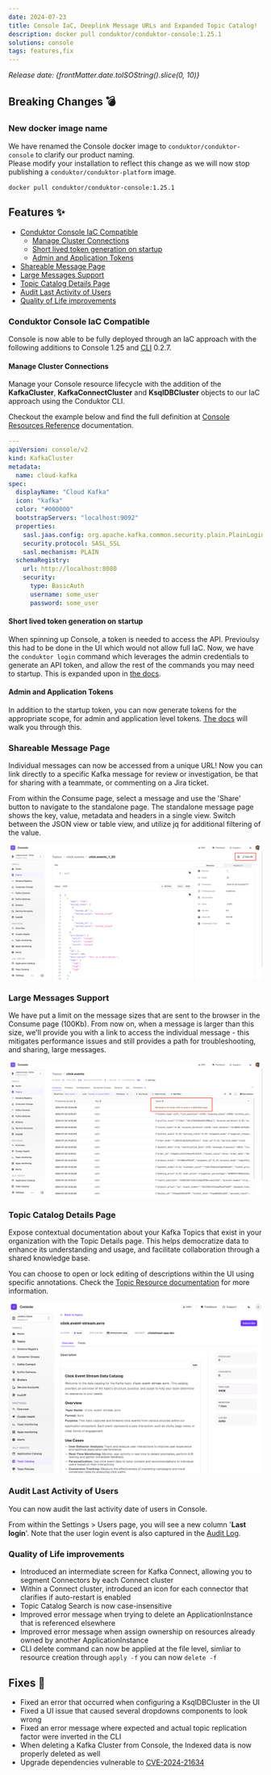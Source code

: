 ```yaml
---
date: 2024-07-23
title: Console IaC, Deeplink Message URLs and Expanded Topic Catalog!
description: docker pull conduktor/conduktor-console:1.25.1
solutions: console
tags: features,fix
---
```


*Release date: {frontMatter.date.toISOString().slice(0, 10)}*

## Breaking Changes 💣
### New docker image name
We have renamed the Console docker image to `conduktor/conduktor-console` to clarify our product naming.  
Please modify your installation to reflect this change as we will now stop publishing a `conduktor/conduktor-platform` image.
````shell
docker pull conduktor/conduktor-console:1.25.1
````

## Features ✨

- [Conduktor Console IaC Compatible](#conduktor-console-iac-compatible)
  - [Manage Cluster Connections](#manage-cluster-connections)
  - [Short lived token generation on startup](#short-lived-token-generation-on-startup)
  - [Admin and Application Tokens](#admin-and-application-tokens)
- [Shareable Message Page](#shareable-message-page)
- [Large Messages Support](#large-messages-support)
- [Topic Catalog Details Page](#topic-catalog-details-page)
- [Audit Last Activity of Users](#audit-last-activity-of-users)
- [Quality of Life improvements](#quality-of-life-improvements)

### Conduktor Console IaC Compatible

Console is now able to be fully deployed through an IaC approach with the following additions to Console 1.25 and [CLI](https://github.com/conduktor/ctl) 0.2.7.

#### Manage Cluster Connections
Manage your Console resource lifecycle with the addition of the **KafkaCluster**, **KafkaConnectCluster** and **KsqlDBCluster** objects to our IaC approach using the Conduktor CLI.  

Checkout the example below and find the full definition at [Console Resources Reference](https://docs.conduktor.io/platform/reference/resource-reference/console/) documentation.

````yaml
---
apiVersion: console/v2
kind: KafkaCluster
metadata:
  name: cloud-kafka
spec:
  displayName: "Cloud Kafka"
  icon: "kafka"
  color: "#000000"
  bootstrapServers: "localhost:9092"
  properties:
    sasl.jaas.config: org.apache.kafka.common.security.plain.PlainLoginModule required username="admin" password="admin-secret";
    security.protocol: SASL_SSL
    sasl.mechanism: PLAIN
  schemaRegistry:
    url: http://localhost:8080
    security:
      type: BasicAuth
      username: some_user
      password: some_user
````

#### Short lived token generation on startup

When spinning up Console, a token is needed to access the API. Previoulsy this had to be done in the UI which would not allow full IaC. Now, we have the `conduktor login` command which leverages the admin credentials to generate an API token, and allow the rest of the commands you may need to startup. This is expanded upon in [the docs](https://docs.conduktor.io/platform/reference/cli-reference/#configure).

#### Admin and Application Tokens

In addition to the startup token, you can now generate tokens for the appropriate scope, for admin and application level tokens. [The docs](https://docs.conduktor.io/platform/reference/cli-reference/#configure) will walk you through this.


### Shareable Message Page

Individual messages can now be accessed from a unique URL! Now you can link directly to a specific Kafka message for review or investigation, be that for sharing with a teammate, or commenting on a Jira ticket.  

From within the Consume page, select a message and use the 'Share' button to navigate to the standalone page. The standalone message page shows the key, value, metadata and headers in a single view. Switch between the JSON view or table view, and utilize jq for additional filtering of the value.

![shareable message](/images/changelog/platform/v25/console-shareable-message.png)


### Large Messages Support

We have put a limit on the message sizes that are sent to the browser in the Consume page (100Kb). From now on, when a message is larger than this size, we'll provide you with a link to access the individual message - this mitigates performance issues and still provides a path for troubleshooting, and sharing, large messages.

![large message](/images/changelog/platform/v25/console-large-message.png)

### Topic Catalog Details Page

Expose contextual documentation about your Kafka Topics that exist in your organization with the Topic Details page. This helps democratize data to enhance its understanding and usage, and facilitate collaboration through a shared knowledge base. 

You can choose to open or lock editing of descriptions within the UI using specific annotations. Check the [Topic Resource documentation](https://docs.conduktor.io/platform/reference/resource-reference/kafka/#topic) for more information.

![topic catalog](/images/changelog/platform/v25/topic-catalog.png)

### Audit Last Activity of Users

You can now audit the last activity date of users in Console. 

From within the Settings > Users page, you will see a new column '**Last login**'. Note that the user login event is also captured in the [Audit Log](https://docs.conduktor.io/platform/navigation/settings/audit-log/).

### Quality of Life improvements
- Introduced an intermediate screen for Kafka Connect, allowing you to segment Connectors by each Connect cluster
- Within a Connect cluster, introduced an icon for each connector that clarifies if auto-restart is enabled
- Topic Catalog Search is now case-insensitive
- Improved error message when trying to delete an ApplicationInstance that is referenced elsewhere
- Improved error message when assign ownership on resources already owned by another ApplicationInstance
- CLI delete command can now be applied at the file level, simliar to resource creation through `apply -f` you can now `delete -f` 

## Fixes 🔨
- Fixed an error that occurred when configuring a KsqlDBCluster in the UI
- Fixed a UI issue that caused several dropdowns components to look wrong
- Fixed an error message where expected and actual topic replication factor were inverted in the CLI
- When deleting a Kafka Cluster from Console, the Indexed data is now properly deleted as well
- Upgrade dependencies vulnerable to [CVE-2024-21634](https://nvd.nist.gov/vuln/detail/CVE-2024-21634) 
